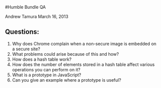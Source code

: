 #Humble Bundle QA

Andrew Tamura
March 16, 2013


## Questions:
1. Why does Chrome complain when a non-secure image is embedded on a secure site?
2. What problems could arise because of this and how?
3. How does a hash table work?
4. How does the number of elements stored in a hash table affect various operations you can perform on it?
5. What is a prototype in JavaScript?
6. Can you give an example where a prototype is useful? 

